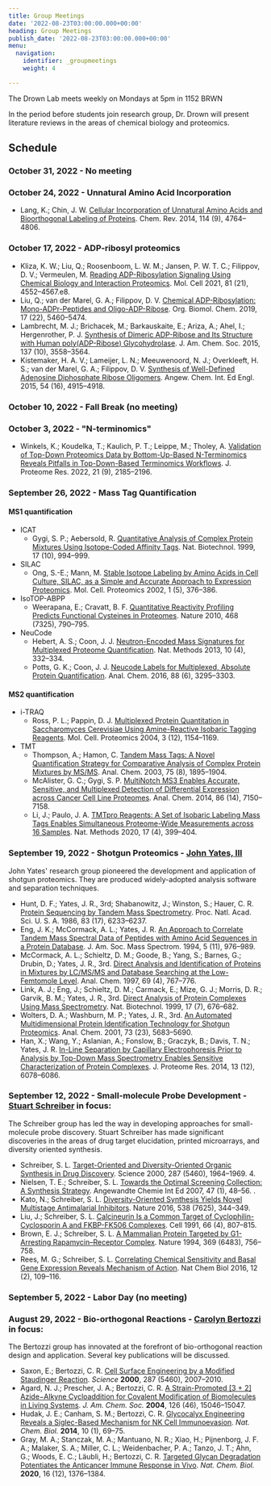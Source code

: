 ```yaml
---
title: Group Meetings
date: '2022-08-23T03:00:00.000+00:00'
heading: Group Meetings
publish_date: '2022-08-23T03:00:00.000+00:00'
menu:
  navigation:
    identifier: _groupmeetings
    weight: 4

---
```


The Drown Lab meets weekly on Mondays at 5pm in 1152 BRWN

In the period before students join research group, Dr. Drown will present literature reviews
in the areas of chemical biology and proteomics.

## Schedule

### October 31, 2022 - No meeting

### October 24, 2022 - Unnatural Amino Acid Incorporation

- Lang, K.; Chin, J. W. [Cellular Incorporation of Unnatural Amino Acids and Bioorthogonal Labeling of Proteins](http://dx.doi.org/10.1021/cr400355w). Chem. Rev. 2014, 114 (9), 4764–4806.

### October 17, 2022 - ADP-ribosyl proteomics

- Kliza, K. W.; Liu, Q.; Roosenboom, L. W. M.; Jansen, P. W. T. C.; Filippov, D. V.; Vermeulen, M. [Reading ADP-Ribosylation Signaling Using Chemical Biology and Interaction Proteomics](http://dx.doi.org/10.1016/j.molcel.2021.08.037). Mol. Cell 2021, 81 (21), 4552–4567.e8.
- Liu, Q.; van der Marel, G. A.; Filippov, D. V. [Chemical ADP-Ribosylation: Mono-ADPr-Peptides and Oligo-ADP-Ribose](http://dx.doi.org/10.1039/c9ob00501c). Org. Biomol. Chem. 2019, 17 (22), 5460–5474.
- Lambrecht, M. J.; Brichacek, M.; Barkauskaite, E.; Ariza, A.; Ahel, I.; Hergenrother, P. J. [Synthesis of Dimeric ADP-Ribose and Its Structure with Human poly(ADP-Ribose) Glycohydrolase](http://dx.doi.org/10.1021/ja512528p). J. Am. Chem. Soc. 2015, 137 (10), 3558–3564.
- Kistemaker, H. A. V.; Lameijer, L. N.; Meeuwenoord, N. J.; Overkleeft, H. S.; van der Marel, G. A.; Filippov, D. V. [Synthesis of Well-Defined Adenosine Diphosphate Ribose Oligomers](https://onlinelibrary.wiley.com/doi/10.1002/anie.201412283). Angew. Chem. Int. Ed Engl. 2015, 54 (16), 4915–4918.

### October 10, 2022 - Fall Break (no meeting)

### October 3, 2022 - "N-terminomics"

- Winkels, K.; Koudelka, T.; Kaulich, P. T.; Leippe, M.; Tholey, A. [Validation of Top-Down Proteomics Data by Bottom-Up-Based N-Terminomics Reveals Pitfalls in Top-Down-Based Terminomics Workflows](https://pubs.acs.org/doi/10.1021/acs.jproteome.2c00277). J. Proteome Res. 2022, 21 (9), 2185–2196.

### September 26, 2022 - Mass Tag Quantification

#### MS1 quantification

- ICAT
  - Gygi, S. P.; Aebersold, R. [Quantitative Analysis of Complex Protein Mixtures Using Isotope-Coded Affinity Tags](https://doi.org/10.1038/13690). Nat. Biotechnol. 1999, 17 (10), 994–999.
- SILAC
  - Ong, S.-E.; Mann, M. [Stable Isotope Labeling by Amino Acids in Cell Culture, SILAC, as a Simple and Accurate Approach to Expression Proteomics](https://doi.org/10.1074/mcp.M200025-MCP200). Mol. Cell. Proteomics 2002, 1 (5), 376–386.
- IsoTOP-ABPP
  - Weerapana, E.; Cravatt, B. F. [Quantitative Reactivity Profiling Predicts Functional Cysteines in Proteomes](https://doi.org/10.1038/nature09472). Nature 2010, 468 (7325), 790–795.
- NeuCode
  - Hebert, A. S.; Coon, J. J. [Neutron-Encoded Mass Signatures for Multiplexed Proteome Quantification](https://doi.org/10.1021/acs.analchem.5b04773). Nat. Methods 2013, 10 (4), 332–334.
  - Potts, G. K.; Coon, J. J. [Neucode Labels for Multiplexed, Absolute Protein Quantification](https://doi.org/10.1021/acs.analchem.5b04773). Anal. Chem. 2016, 88 (6), 3295–3303.

#### MS2 quantification

- i-TRAQ
  - Ross, P. L.; Pappin, D. J. [Multiplexed Protein Quantitation in Saccharomyces Cerevisiae Using Amine-Reactive Isobaric Tagging Reagents](https://doi.org/10.1074/mcp.M400129-MCP200). Mol. Cell. Proteomics 2004, 3 (12), 1154–1169.
- TMT
  - Thompson, A.; Hamon, C. [Tandem Mass Tags: A Novel Quantification Strategy for Comparative Analysis of Complex Protein Mixtures by MS/MS](https://doi.org/10.1021/ac0262560). Anal. Chem. 2003, 75 (8), 1895–1904.
  - McAlister, G. C.; Gygi, S. P. [MultiNotch MS3 Enables Accurate, Sensitive, and Multiplexed Detection of Differential Expression across Cancer Cell Line Proteomes](https://doi.org/10.1021/ac502040v). Anal. Chem. 2014, 86 (14), 7150–7158.
  - Li, J.; Paulo, J. A. [TMTpro Reagents: A Set of Isobaric Labeling Mass Tags Enables Simultaneous Proteome-Wide Measurements across 16 Samples](https://doi.org/10.1038/s41592-020-0781-4). Nat. Methods 2020, 17 (4), 399–404.

### September 19, 2022 - Shotgun Proteomics - [John Yates, III](https://www.scripps.edu/faculty/yates/)

John Yates' research group pioneered the development and application of shotgun proteomics. They are produced widely-adopted analysis software and separation techniques.

- Hunt, D. F.; Yates, J. R., 3rd; Shabanowitz, J.; Winston, S.; Hauer, C. R. [Protein Sequencing by Tandem Mass Spectrometry](https://www.pnas.org/doi/10.1073/pnas.83.17.6233). Proc. Natl. Acad. Sci. U. S. A. 1986, 83 (17), 6233–6237.
- Eng, J. K.; McCormack, A. L.; Yates, J. R. [An Approach to Correlate Tandem Mass Spectral Data of Peptides with Amino Acid Sequences in a Protein Database](https://pubs.acs.org/doi/10.1016/1044-0305%2894%2980016-2). J. Am. Soc. Mass Spectrom. 1994, 5 (11), 976–989.
- McCormack, A. L.; Schieltz, D. M.; Goode, B.; Yang, S.; Barnes, G.; Drubin, D.; Yates, J. R., 3rd. [Direct Analysis and Identification of Proteins in Mixtures by LC/MS/MS and Database Searching at the Low-Femtomole Level](https://pubs.acs.org/doi/10.1021/ac960799q). Anal. Chem. 1997, 69 (4), 767–776.
- Link, A. J.; Eng, J.; Schieltz, D. M.; Carmack, E.; Mize, G. J.; Morris, D. R.; Garvik, B. M.; Yates, J. R., 3rd. [Direct Analysis of Protein Complexes Using Mass Spectrometry](https://www.nature.com/articles/nbt0799_676). Nat. Biotechnol. 1999, 17 (7), 676–682.
- Wolters, D. A.; Washburn, M. P.; Yates, J. R., 3rd. [An Automated Multidimensional Protein Identification Technology for Shotgun Proteomics](https://pubs.acs.org/doi/10.1021/ac010617e). Anal. Chem. 2001, 73 (23), 5683–5690.
- Han, X.; Wang, Y.; Aslanian, A.; Fonslow, B.; Graczyk, B.; Davis, T. N.; Yates, J. R. [In-Line Separation by Capillary Electrophoresis Prior to Analysis by Top-Down Mass Spectrometry Enables Sensitive Characterization of Protein Complexes](https://pubs.acs.org/doi/10.1021/pr500971h). J. Proteome Res. 2014, 13 (12), 6078–6086.

### September 12, 2022 - Small-molecule Probe Development - [Stuart Schreiber](https://www.broadinstitute.org/schreiber-lab) in focus:

The Schreiber group has led the way in developing approaches for small-molecule probe discovery. Stuart Schreiber has made significant discoveries in the areas of drug target elucidation, printed microarrays, and diversity oriented synthesis.

- Schreiber, S. L. [Target-Oriented and Diversity-Oriented Organic Synthesis in Drug Discovery](https://doi.org/10.1126/science.287.5460.196). Science 2000, 287 (5460), 1964–1969. 4.
- Nielsen, T. E.; Schreiber, S. L. [Towards the Optimal Screening Collection: A Synthesis Strategy](https://doi.org/10.1002/anie.200703073). Angewandte Chemie Int Ed 2007, 47 (1), 48–56. .
- Kato, N.; Schreiber, S. L. [Diversity-Oriented Synthesis Yields Novel Multistage Antimalarial Inhibitors](https://doi.org/10.1038/nature19804). Nature 2016, 538 (7625), 344–349.
- Liu, J.; Schreiber, S. L. [Calcineurin Is a Common Target of Cyclophilin-Cyclosporin A and FKBP-FK506 Complexes](https://doi.org/10.1016/0092-8674(91)90124-h). Cell 1991, 66 (4), 807–815.
- Brown, E. J.; Schreiber, S. L. [A Mammalian Protein Targeted by G1-Arresting Rapamycin–Receptor Complex](https://doi.org/10.1038/369756a0). Nature 1994, 369 (6483), 756–758.
- Rees, M. G.; Schreiber, S. L. [Correlating Chemical Sensitivity and Basal Gene Expression Reveals Mechanism of Action](https://doi.org/10.1038/nchembio.1986). Nat Chem Biol 2016, 12 (2), 109–116.

### September 5, 2022 - Labor Day (no meeting)

### August 29, 2022 - Bio-orthogonal Reactions - [Carolyn Bertozzi](https://chemistry.stanford.edu/people/carolyn-bertozzi) in focus:

The Bertozzi group has innovated at the forefront of bio-orthogonal reaction design and application. Several key publications will be discussed.

- Saxon, E.; Bertozzi, C. R. [Cell Surface Engineering by a Modified Staudinger Reaction](https://doi.org/10.1126/science.287.5460.2007). *Science* **2000**, 287 (5460), 2007–2010.
- Agard, N. J.; Prescher, J. A.; Bertozzi, C. R. [A Strain-Promoted [3 + 2] Azide−Alkyne Cycloaddition for Covalent Modification of Biomolecules in Living Systems](https://doi.org/10.1021/ja044996f). *J. Am. Chem. Soc.* **2004**, 126 (46), 15046–15047.
- Hudak, J. E.; Canham, S. M.; Bertozzi, C. R. [Glycocalyx Engineering Reveals a Siglec-Based Mechanism for NK Cell Immunoevasion](https://doi.org/10.1038/nchembio.1388). *Nat. Chem. Biol.* **2014**, 10 (1), 69–75.
- Gray, M. A.; Stanczak, M. A.; Mantuano, N. R.; Xiao, H.; Pijnenborg, J. F. A.; Malaker, S. A.; Miller, C. L.; Weidenbacher, P. A.; Tanzo, J. T.; Ahn, G.; Woods, E. C.; Läubli, H.; Bertozzi, C. R. [Targeted Glycan Degradation Potentiates the Anticancer Immune Response in Vivo](https://doi.org/10.1038/s41589-020-0622-x). *Nat. Chem. Biol.* **2020**, 16 (12), 1376–1384.

